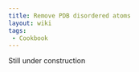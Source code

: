 ```yaml
---
title: Remove PDB disordered atoms
layout: wiki
tags:
 - Cookbook
---
```


Still under construction
